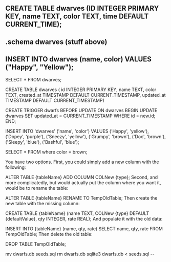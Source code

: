 CREATE TABLE dwarves (ID INTEGER PRIMARY KEY, name TEXT, color TEXT, time DEFAULT CURRENT_TIME);
---
.schema dwarves (stuff above)
---
INSERT INTO dwarves (name, color) VALUES ("Happy", "Yellow");
---
SELECT * FROM dwarves;

CREATE TABLE dwarves (
id INTEGER PRIMARY KEY,
name TEXT, color TEXT,
created_at TIMESTAMP DEFAULT CURRENT_TIMESTAMP,
updated_at TIMESTAMP DEFAULT CURRENT_TIMESTAMP)

CREATE TRIGGER dwarfs BEFORE UPDATE ON dwarves BEGIN
    UPDATE dwarves SET updated_at = CURRENT_TIMESTAMP WHERE id = new.id;
    END;

INSERT INTO 'dwarves' ('name', 'color') VALUES
  ('Happy', 'yellow'),
  ('Dopey', 'purple'),
  ('Sneezy', 'yellow'),
  ('Grumpy', 'brown'),
  ('Doc', 'brown'),
  ('Sleepy', 'blue'),
  ('Bashful', 'blue');

SELECT * FROM where color = brown;

  You have two options. First, you could simply add a new column with the following:

ALTER TABLE {tableName} ADD COLUMN COLNew {type};
Second, and more complicatedly, but would actually put the column where you want it, would be to rename the table:

ALTER TABLE {tableName} RENAME TO TempOldTable;
Then create the new table with the missing column:

CREATE TABLE {tableName} (name TEXT, COLNew {type} DEFAULT {defaultValue}, qty INTEGER, rate REAL);
And populate it with the old data:

INSERT INTO {tableName} (name, qty, rate) SELECT name, qty, rate FROM TempOldTable;
Then delete the old table:

DROP TABLE TempOldTable;


mv dwarfs.db seeds.sql
rm dwarfs.db
sqlite3 dwarfs.db < seeds.sql --